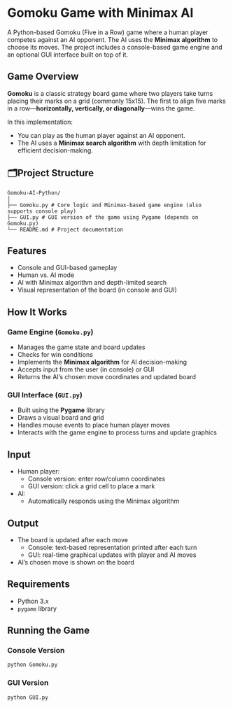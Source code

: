 # Gomoku Game with Minimax AI

A Python-based Gomoku (Five in a Row) game where a human player competes against an AI opponent. The AI uses the **Minimax algorithm** to choose its moves. The project includes a console-based game engine and an optional GUI interface built on top of it.

## Game Overview

**Gomoku** is a classic strategy board game where two players take turns placing their marks on a grid (commonly 15x15). The first to align five marks in a row—**horizontally, vertically, or diagonally**—wins the game.

In this implementation:
- You can play as the human player against an AI opponent.
- The AI uses a **Minimax search algorithm** with depth limitation for efficient decision-making.

## 🗂Project Structure
```
Gomoku-AI-Python/
│
├── Gomoku.py # Core logic and Minimax-based game engine (also supports console play)
├── GUI.py # GUI version of the game using Pygame (depends on Gomoku.py)
└── README.md # Project documentation
```
## Features

- Console and GUI-based gameplay
- Human vs. AI mode
- AI with Minimax algorithm and depth-limited search
- Visual representation of the board (in console and GUI)

## How It Works

### Game Engine (`Gomoku.py`)
- Manages the game state and board updates
- Checks for win conditions
- Implements the **Minimax algorithm** for AI decision-making
- Accepts input from the user (in console) or GUI
- Returns the AI’s chosen move coordinates and updated board

### GUI Interface (`GUI.py`)
- Built using the **Pygame** library
- Draws a visual board and grid
- Handles mouse events to place human player moves
- Interacts with the game engine to process turns and update graphics

## Input

- Human player:
  - Console version: enter row/column coordinates
  - GUI version: click a grid cell to place a mark
- AI:
  - Automatically responds using the Minimax algorithm

## Output

- The board is updated after each move
  - Console: text-based representation printed after each turn
  - GUI: real-time graphical updates with player and AI moves
- AI’s chosen move is shown on the board

## Requirements

- Python 3.x
- `pygame` library

## Running the Game

### Console Version
```bash
python Gomoku.py
```
### GUI Version
```bash
python GUI.py
```
    




